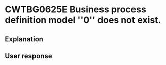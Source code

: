 # CWTBG0625E Business process definition model ''0'' does not exist.

## Explanation

## User response